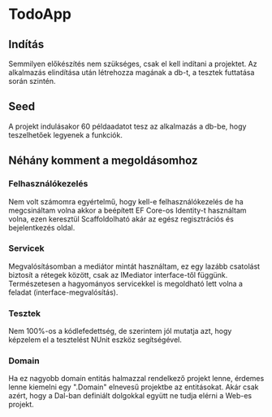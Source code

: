 ﻿# TodoApp

## Indítás
Semmilyen előkészítés nem szükséges, csak el kell indítani a projektet. Az alkalmazás elindítása után létrehozza magának a db-t, a tesztek futtatása során szintén.

## Seed
A projekt indulásakor 60 példaadatot tesz az alkalmazás a db-be, hogy teszelhetőek legyenek a funkciók.

## Néhány komment a megoldásomhoz

### Felhasználókezelés
Nem volt számomra egyértelmű, hogy kell-e felhasználókezelés de ha megcsináltam volna akkor a beépített EF Core-os Identity-t használtam volna, ezen keresztül Scaffoldolható akár az egész regisztrációs és bejelentkezés oldal.
### Servicek
Megvalósításomban a mediátor mintát használtam, ez egy lazább csatolást biztosít a rétegek között, csak az IMediator interface-től függünk. Természetesen a hagyományos servicekkel is megoldható lett volna a feladat (interface-megvalósítás).
### Tesztek
Nem 100%-os a kódlefedettség, de szerintem jól mutatja azt, hogy képzelem el a tesztelést NUnit eszköz segítségével.
### Domain
Ha ez nagyobb domain entitás halmazzal rendelkező projekt lenne, érdemes lenne kiemelni egy ".Domain" elnevesű projektbe az entitásokat. Akár csak azért, hogy a Dal-ban definiált dolgokkal együtt ne tudja elérni a Web-es projekt.


